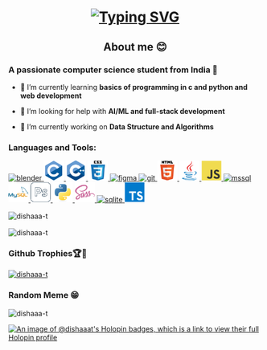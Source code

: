 <h1 align="center"><a href="https://git.io/typing-svg"><img src="https://readme-typing-svg.demolab.com?font=Merriweather&weight=600&size=30&pause=950&color=F23AF7&center=true&vCenter=true&width=435&lines=Hello+There+%F0%9F%91%8B;I+am+Disha+%F0%9F%91%A9%E2%80%8D%F0%9F%92%BB" alt="Typing SVG" /></a>
</h1>
<h2 align="center">About me 😊</h2>
<h3 align="left">A passionate computer science student from India 💫</h3>


- 🌱 I’m currently learning **basics of programming in c and python and web development**

- 🤝 I’m looking for help with **AI/ML and full-stack development**

- 🔭 I’m currently working on <b>Data Structure and Algorithms</b>

<p>   
 


</p>



<p align="left">
</p>


<h3 align="left">Languages and Tools:</h3>
<p align="left"> <a href="https://www.blender.org/" target="_blank" rel="noreferrer"> <img src="https://download.blender.org/branding/community/blender_community_badge_white.svg" alt="blender" width="40" height="40"/> </a> <a href="https://www.cprogramming.com/" target="_blank" rel="noreferrer"> <img src="https://raw.githubusercontent.com/devicons/devicon/master/icons/c/c-original.svg" alt="c" width="40" height="40"/> </a> <a href="https://www.w3schools.com/cpp/" target="_blank" rel="noreferrer"> <img src="https://raw.githubusercontent.com/devicons/devicon/master/icons/cplusplus/cplusplus-original.svg" alt="cplusplus" width="40" height="40"/> </a> <a href="https://www.w3schools.com/css/" target="_blank" rel="noreferrer"> <img src="https://raw.githubusercontent.com/devicons/devicon/master/icons/css3/css3-original-wordmark.svg" alt="css3" width="40" height="40"/> </a> <a href="https://www.figma.com/" target="_blank" rel="noreferrer"> <img src="https://www.vectorlogo.zone/logos/figma/figma-icon.svg" alt="figma" width="40" height="40"/> </a> <a href="https://git-scm.com/" target="_blank" rel="noreferrer"> <img src="https://www.vectorlogo.zone/logos/git-scm/git-scm-icon.svg" alt="git" width="40" height="40"/> </a> <a href="https://www.w3.org/html/" target="_blank" rel="noreferrer"> <img src="https://raw.githubusercontent.com/devicons/devicon/master/icons/html5/html5-original-wordmark.svg" alt="html5" width="40" height="40"/> </a> <a href="https://www.java.com" target="_blank" rel="noreferrer"> <img src="https://raw.githubusercontent.com/devicons/devicon/master/icons/java/java-original.svg" alt="java" width="40" height="40"/> </a> <a href="https://developer.mozilla.org/en-US/docs/Web/JavaScript" target="_blank" rel="noreferrer"> <img src="https://raw.githubusercontent.com/devicons/devicon/master/icons/javascript/javascript-original.svg" alt="javascript" width="40" height="40"/> </a> <a href="https://www.microsoft.com/en-us/sql-server" target="_blank" rel="noreferrer"> <img src="https://www.svgrepo.com/show/303229/microsoft-sql-server-logo.svg" alt="mssql" width="40" height="40"/> </a> <a href="https://www.mysql.com/" target="_blank" rel="noreferrer"> <img src="https://raw.githubusercontent.com/devicons/devicon/master/icons/mysql/mysql-original-wordmark.svg" alt="mysql" width="40" height="40"/> </a> <a href="https://www.photoshop.com/en" target="_blank" rel="noreferrer"> <img src="https://raw.githubusercontent.com/devicons/devicon/master/icons/photoshop/photoshop-line.svg" alt="photoshop" width="40" height="40"/> </a> <a href="https://www.python.org" target="_blank" rel="noreferrer"> <img src="https://raw.githubusercontent.com/devicons/devicon/master/icons/python/python-original.svg" alt="python" width="40" height="40"/> </a> <a href="https://sass-lang.com" target="_blank" rel="noreferrer"> <img src="https://raw.githubusercontent.com/devicons/devicon/master/icons/sass/sass-original.svg" alt="sass" width="40" height="40"/> </a> <a href="https://www.sqlite.org/" target="_blank" rel="noreferrer"> <img src="https://www.vectorlogo.zone/logos/sqlite/sqlite-icon.svg" alt="sqlite" width="40" height="40"/> </a> <a href="https://www.typescriptlang.org/" target="_blank" rel="noreferrer"> <img src="https://raw.githubusercontent.com/devicons/devicon/master/icons/typescript/typescript-original.svg" alt="typescript" width="40" height="40"/> </a> </p>

<p>



 </p>
<p><img align="center" src="https://github-readme-stats.vercel.app/api/top-langs?username=dishaaa-t&show_icons=true&locale=en&layout=compact" alt="dishaaa-t" /></p>

<p><img align="center" src="https://github-readme-streak-stats.herokuapp.com/?user=dishaaa-t&" alt="dishaaa-t" /></p>

<h3>Github Trophies🏆🤩 </h3>
<p align="left"> <a href="https://github.com/ryo-ma/github-profile-trophy"><img src="https://github-profile-trophy.vercel.app/?username=dishaaa-t" alt="dishaaa-t" /></a> </p>

<h3><b> Random Meme</b> 😁</h3>
<p><img align="center" src="https://www.google.com/url?sa=i&url=https%3A%2F%2Fwww.quora.com%2FWhat-are-some-of-the-best-funny-quotes-for-software-developers&psig=AOvVaw1D0P7gH22rAD7aw997NJkN&ust=1715395676546000&source=images&cd=vfe&opi=89978449&ved=0CBIQjRxqFwoTCPiez4KJgoYDFQAAAAAdAAAAABAY" alt="dishaaa-t" /></p>


 [![An image of @dishaaat's Holopin badges, which is a link to view their full Holopin profile](https://holopin.me/dishaaat)](https://holopin.io/@dishaaat)



